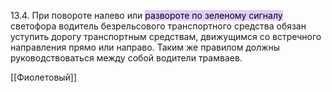 13.4. При повороте налево или <mark style="background: #D2B3FFA6;">развороте по зеленому сигналу</mark> светофора водитель безрельсового транспортного средства обязан уступить дорогу транспортным средствам, движущимся со встречного направления прямо или направо. Таким же правилом должны руководствоваться между собой водители трамваев.

[[Фиолетовый]]
